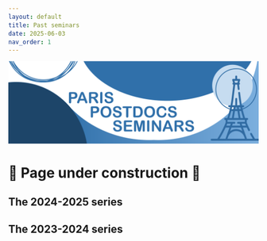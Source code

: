 ```yaml
---
layout: default
title: Past seminars
date: 2025-06-03
nav_order: 1
---
```

![Paris Postdocs Seminars Header](/assets/pps_header.png)

# 🚧 Page under construction 🚧

## The 2024-2025 series

## The 2023-2024 series